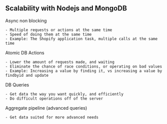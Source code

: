 ## Scalability with Nodejs and MongoDB


  Async non blocking

    - Multiple requests or actions at the same time
    - Speed of doing them at the same time
    - Example: The Shopify application task, multiple calls at the same time

  Atomic DB Actions

    - Lower the amount of requests made, and waiting
    - Eliminate the chance of race conditions, or operating on bad values
    - Example: Increasing a value by finding it, vs increasing a value by findbyid and update

  DB Queries

    - Get data the way you want quickly, and efficiently
    - Do difficult operations off of the server

  Aggregate pipeline (advanced queries) 

    - Get data suited for more advanced needs
